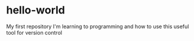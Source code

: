 # hello-world
My first repository
I'm learning to programming and how to use this useful tool for version control

